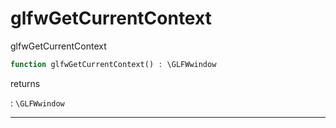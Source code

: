 # glfwGetCurrentContext
glfwGetCurrentContext

```php
function glfwGetCurrentContext() : \GLFWwindow
```

returns

:    `\GLFWwindow` 

---
     